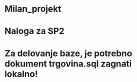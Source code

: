 # Milan_projekt
# Naloga za SP2
# Za delovanje baze, je potrebno dokument trgovina.sql zagnati lokalno!
